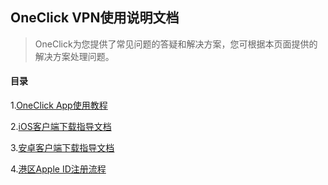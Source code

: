## OneClick VPN使用说明文档

> OneClick为您提供了常见问题的答疑和解决方案，您可根据本页面提供的解决方案处理问题。

#### 目录

1.[OneClick App使用教程](oneclick.md)

2.[iOS客户端下载指导文档](ios.md)

3.[安卓客户端下载指导文档](android.md)

4.[港区Apple ID注册流程](appleid.md)
